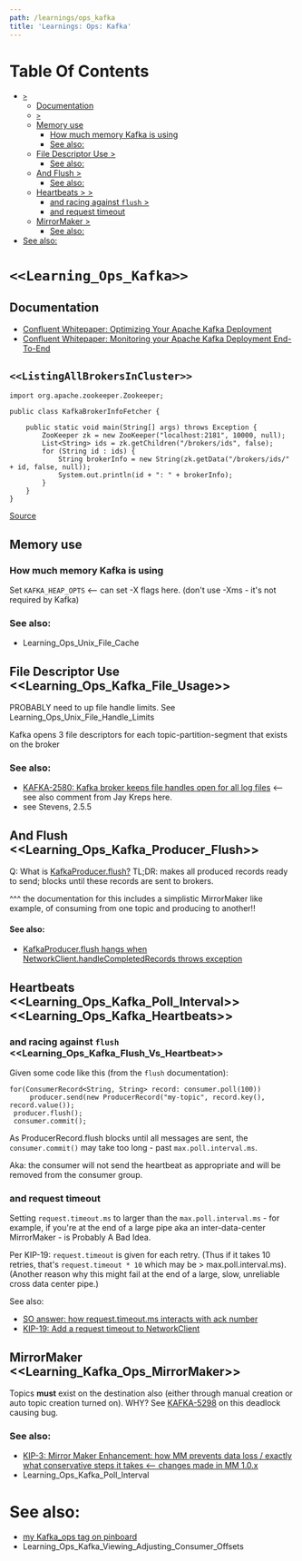 ```yaml
---
path: /learnings/ops_kafka
title: 'Learnings: Ops: Kafka'
---
```

# Table Of Contents

<!-- toc -->

- [`>`](#)
  * [Documentation](#documentation)
  * [`>`](#)
  * [Memory use](#memory-use)
    + [How much memory Kafka is using](#how-much-memory-kafka-is-using)
    + [See also:](#see-also)
  * [File Descriptor Use >](#file-descriptor-use-)
    + [See also:](#see-also-1)
  * [And Flush >](#and-flush-)
      - [See also:](#see-also-2)
  * [Heartbeats > >](#heartbeats--)
    + [and racing against `flush` >](#and-racing-against-flush--)
    + [and request timeout](#and-request-timeout)
  * [MirrorMaker >](#mirrormaker-)
    + [See also:](#see-also-3)
- [See also:](#see-also-4)

<!-- tocstop -->

# `<<Learning_Ops_Kafka>>`

## Documentation

  * [Confluent Whitepaper: Optimizing Your Apache Kafka Deployment](https://www.confluent.io/white-paper/optimizing-your-apache-kafka-deployment/)
  * [Confluent Whitepaper: Monitoring your Apache Kafka Deployment End-To-End](https://de.confluent.io/monitoring-your-apache-kafka-deployment)

## `<<ListingAllBrokersInCluster>>`

    import org.apache.zookeeper.Zookeeper;

    public class KafkaBrokerInfoFetcher {

        public static void main(String[] args) throws Exception {
            ZooKeeper zk = new ZooKeeper("localhost:2181", 10000, null);
            List<String> ids = zk.getChildren("/brokers/ids", false);
            for (String id : ids) {
                String brokerInfo = new String(zk.getData("/brokers/ids/" + id, false, null));
                System.out.println(id + ": " + brokerInfo);
            }
        }
    }

[Source](https://stackoverflow.com/a/29521307/224334)

## Memory use

### How much memory Kafka is using

Set `KAFKA_HEAP_OPTS` <-- can set -X flags here.
(don't use -Xms - it's not required by Kafka)

### See also:

  * Learning_Ops_Unix_File_Cache

## File Descriptor Use <<Learning_Ops_Kafka_File_Usage>>

PROBABLY need to up file handle limits. See Learning_Ops_Unix_File_Handle_Limits

Kafka opens 3 file descriptors for each topic-partition-segment that exists on the broker

### See also:

  * [KAFKA-2580: Kafka broker keeps file handles open for all log files](https://issues.apache.org/jira/browse/KAFKA-2580) <-- see also comment from Jay Kreps here.
  * see Stevens, 2.5.5

## And Flush <<Learning_Ops_Kafka_Producer_Flush>>

Q: What is [KafkaProducer.flush?](https://kafka.apache.org/090/javadoc/org/apache/kafka/clients/producer/KafkaProducer.html#flush())
TL;DR: makes all produced records ready to send; blocks until these records are sent to brokers.

^^^ the documentation for this includes a simplistic MirrorMaker like example, of consuming from one topic and producing to another!!

#### See also:

  * [KafkaProducer.flush hangs when NetworkClient.handleCompletedRecords throws exception](https://issues.apache.org/jira/browse/KAFKA-4669)

## Heartbeats <<Learning_Ops_Kafka_Poll_Interval>> <<Learning_Ops_Kafka_Heartbeats>>

### and racing against `flush`  <<Learning_Ops_Kafka_Flush_Vs_Heartbeat>>

Given some code like this (from the `flush` documentation):

    for(ConsumerRecord<String, String> record: consumer.poll(100))
         producer.send(new ProducerRecord("my-topic", record.key(), record.value());
     producer.flush();
     consumer.commit();

As ProducerRecord.flush blocks until all messages are sent, the `consumer.commit()` may take too long - past `max.poll.interval.ms`.

Aka: the consumer will not send the heartbeat as appropriate and will be removed from the consumer group.

### and request timeout

Setting `request.timeout.ms` to larger than the `max.poll.interval.ms` - for example, if you're at the end of a large pipe aka an inter-data-center MirrorMaker - is Probably A Bad Idea.

Per KIP-19: `request.timeout` is given for each retry. (Thus if it takes 10 retries, that's `request.timeout * 10` which may be > max.poll.interval.ms).
(Another reason why this might fail at the end of a large, slow, unreliable cross data center pipe.)

See also:

  * [SO answer: how request.timeout.ms interacts with ack number](https://stackoverflow.com/a/30474089/224334)
  * [KIP-19: Add a request timeout to NetworkClient](https://cwiki.apache.org/confluence/display/KAFKA/KIP-19+-+Add+a+request+timeout+to+NetworkClient)

## MirrorMaker <<Learning_Kafka_Ops_MirrorMaker>>

Topics **must** exist on the destination also (either through manual creation or auto topic creation turned on). WHY? See [KAFKA-5298](https://issues.apache.org/jira/browse/KAFKA-5298) on this deadlock causing bug.

### See also:

  * [KIP-3: Mirror Maker Enhancement: how MM prevents data loss / exactly what conservative steps it takes <-- changes made in MM 1.0.x](https://cwiki.apache.org/confluence/display/KAFKA/KIP-3+-+Mirror+Maker+Enhancement)
  * Learning_Ops_Kafka_Poll_Interval


# See also:

  * [my Kafka_ops tag on pinboard](https://pinboard.in/u:rwilcox/t:kafka_ops)
  * Learning_Ops_Kafka_Viewing_Adjusting_Consumer_Offsets



